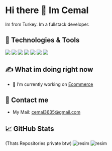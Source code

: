 # Hi there 👋 Im Cemal
Im from Turkey. Im a fullstack developer.
## 🔧 Technologies & Tools
![](https://img.shields.io/badge/OS-Windows-informational?style=flat&logo=windows&logoColor=white&color=2bbc8a)
![](https://img.shields.io/badge/Editor-Vs.Code-informational?style=flat&logo=visualstudiocode&logoColor=white&color=2bbc8a)
![](https://img.shields.io/badge/Editor-Visual%20Studio-informational?style=flat&logo=visualstudio&logoColor=white&color=2bbc8a)
![](https://img.shields.io/badge/Code-Asp.Net%20Core-informational?style=flat&logo=.net&logoColor=white&color=2bbc8a)
![](https://img.shields.io/badge/Code-JavaScript-informational?style=flat&logo=javascript&logoColor=white&color=2bbc8a)
![](https://img.shields.io/badge/Code-Vue-informational?style=flat&logo=vue.js&logoColor=white&color=2bbc8a)
![](https://img.shields.io/badge/SQL-MSSQL-informational?style=flat&logo=microsoftsqlserver&logoColor=white&color=2bbc8a)

## &#x270d; What im doing right now
- 🔭 I’m currently working on [Ecommerce](https://github.com/sarowa36/Ecommerce)

## 📧 Contact me
- My Mail: cemal3635@gmail.com

## &#x1f4c8; GitHub Stats
(Thats Repositories private btw)
![resim](https://github.com/sarowa36/sarowa36/assets/68184072/3bd89de8-d7c0-4e89-a67e-b7ab202a692b)
![resim](https://github.com/sarowa36/sarowa36/assets/68184072/8485ba95-1db3-477c-8890-fe806b1de58a)

<!--
**sarowa36/sarowa36** is a ✨ _special_ ✨ repository because its `README.md` (this file) appears on your GitHub profile.

Here are some ideas to get you started:

- 🔭 I’m currently working on ...
- 🌱 I’m currently learning ...
- 👯 I’m looking to collaborate on ...
- 🤔 I’m looking for help with ...
- 💬 Ask me about ...
- 📫 How to reach me: ...
- 😄 Pronouns: ...
- ⚡ Fun fact: ...
-->
